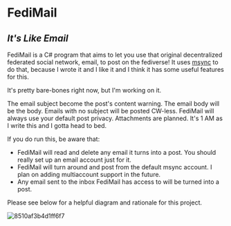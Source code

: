 # FediMail
## *It's Like Email*

FediMail is a C# program that aims to let you use that original decentralized federated social network, email, to post on the fediverse! It uses [msync](https://github.com/Kansattica/msync) to do that, because I wrote it and I like it and I think it has some useful features for this.

It's pretty bare-bones right now, but I'm working on it.

The email subject become the post's content warning. The email body will be the body. Emails with no subject will be posted CW-less. FediMail will always use your default post privacy. Attachments are planned. It's 1 AM as I write this and I gotta head to bed.

If you do run this, be aware that:

- FediMail will read and delete any email it turns into a post. You should really set up an email account just for it.
- FediMail will turn around and post from the default msync account. I plan on adding multiaccount support in the future.
- Any email sent to the inbox FediMail has access to will be turned into a post.

Please see below for a helpful diagram and rationale for this project.

![8510af3b4d1ff6f7](https://user-images.githubusercontent.com/10965841/235862049-1fe6749d-cdb2-47d8-8877-7d3defc14305.png)
